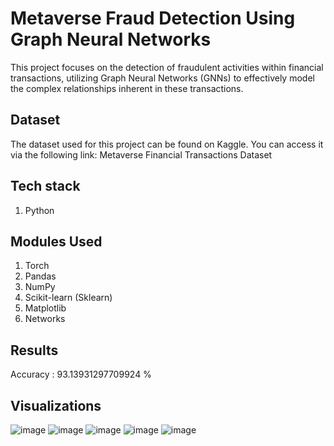 # Metaverse Fraud Detection Using Graph Neural Networks

This project focuses on the detection of fraudulent activities within financial transactions, utilizing Graph Neural Networks (GNNs) to effectively model the complex relationships inherent in these transactions.

## Dataset

The dataset used for this project can be found on Kaggle. You can access it via the following link: Metaverse Financial Transactions Dataset

## Tech stack

1. Python


## Modules Used
1. Torch
2. Pandas
3. NumPy
4. Scikit-learn (Sklearn)
5. Matplotlib
6. Networks

## Results

Accuracy : 93.13931297709924 %

## Visualizations

![image](https://github.com/MSS-PRIYANKA/Metaverse-Fraud-Detection-Using-Graph-Neural-Networks/assets/95180619/8802166c-4e22-404d-b6a2-fdaf2760eae3)
![image](https://github.com/MSS-PRIYANKA/Metaverse-Fraud-Detection-Using-Graph-Neural-Networks/assets/95180619/38993b23-a45e-4b02-bd69-1672077a8cce)
![image](https://github.com/MSS-PRIYANKA/Metaverse-Fraud-Detection-Using-Graph-Neural-Networks/assets/95180619/b16fb4e9-b264-4de2-98d6-5343d22044ad)
![image](https://github.com/MSS-PRIYANKA/Metaverse-Fraud-Detection-Using-Graph-Neural-Networks/assets/95180619/31fde8e1-1154-4e51-8c0c-960245a71a77)
![image](https://github.com/MSS-PRIYANKA/Metaverse-Fraud-Detection-Using-Graph-Neural-Networks/assets/95180619/ae149e73-e253-4b9f-bd21-a5e81a84d856)
